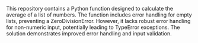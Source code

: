 This repository contains a Python function designed to calculate the average of a list of numbers.  The function includes error handling for empty lists, preventing a ZeroDivisionError. However, it lacks robust error handling for non-numeric input, potentially leading to TypeError exceptions.  The solution demonstrates improved error handling and input validation.